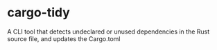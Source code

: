 # cargo-tidy
A CLI tool that detects undeclared or unused dependencies in the Rust source file, and updates the Cargo.toml